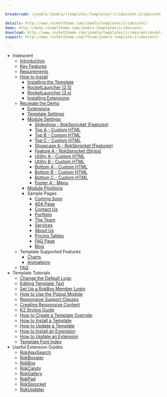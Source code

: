 ```yaml
---

breadcrumb: /joomla:Joomla/!templates:Templates/!iridescent:Iridescent

details: http://www.rockettheme.com/joomla/templates/iridescent/
demo: http://demo.rockettheme.com/joomla-templates/iridescent/
download: http://www.rockettheme.com/joomla/templates/iridescent/modal/downloads
support: http://www.rockettheme.com/forum/joomla-template-iridescent/

---
```


* Iridescent
    * [Introduction]()
    * [Key Features](INDEX.md#key-features)
    * [Requirements](INDEX.md#requirements)
    * [How to Install](../../platform/templates.md#how-to-install)
        * [Installing the Template](../../platform/templates.md#how-to-install-a-joomla-template)
        * [RocketLauncher (2.5)](../../platform/install_joomla_25.md)
        * [RocketLauncher (3.x)](../../platform/install_joomla_3x.md)
        * [Installing Extensions](../../platform/extensions.md#how-to-install-an-extension)
    * [Recreate the Demo](demo.md)
        * [Extensions](demo.md#recommended-extensions)
        * [Template Settings](demo_override.md)
        * [Module Settings](demo.md#module-settings)
            * [Slideshow - RokSprocket (Features)](demo_module_1.md)
            * [Top A - Custom HTML](demo_module_2.md)
            * [Top B - Custom HTML](demo_module_3.md)
            * [Top C - Custom HTML](demo_module_4.md)
            * [Showcase A - RokSprocket (Features)](demo_module_5.md)
            * [Feature A - RokSprocket (Strips)](demo_module_6.md)
            * [Utility A - Custom HTML](demo_module_7.md)
            * [Utility B - Custom HTML](demo_module_8.md)
            * [Bottom A - Custom HTML](demo_module_9.md)
            * [Bottom B - Custom HTML](demo_module_10.md)
            * [Bottom C - Custom HTML](demo_module_11.md)
            * [Footer A - Menu](demo_module_12.md)
        * [Module Positions](positions.md)
        * Sample Pages
            * [Coming Soon](comingsoon.md)
            * [404 Page](404.md)
            * [Contact Us](contactus.md)
            * [Portfolio](portfolio.md)
            * [The Team](theteam.md)
            * [Services](services.md)
            * [About Us](aboutus.md)
            * [Pricing Tables](pricing.md)
            * [FAQ Page](faqpage.md)
            * [Blog](blog.md)
    * Template Supported Features
        * [Charts](charts.md)
        * [Animations](demo.md#animation)
    * [FAQ](faq.md)
* Template Tutorials
    * [Change the Default Logo](../../basic/how_to_edit_the_logo.md)
    * [Editing Template Text](../../basic/how_to_edit_template_text.md)
    * [Set Up a RokBox Member Login](../../basic/how_to_set_up_a_rokbox_member_login.md)
    * [How to Use the Popup Module](../../basic/how_to_use_popup_module.md)
    * [Responsive Support Classes](../../basic/responsive_support_classes.md)
    * [Creating Responsive Content](../../basic/creating_responsive_content.md)
    * [K2 Styling Guide](../../basic/k2_styling_guide.md)
    * [How to Create a Template Override](../../basic/how_to_create_a_template_override.md)
    * [How to Install a Template](../../platform/templates.md#how-to-install-a-joomla-template)
    * [How to Update a Template](../../platform/update_template.md)
    * [How to Install an Extension](../../platform/extensions.md#how-to-install-an-extension)
    * [How to Update an Extension](../../platform/extensions.md#how-to-update-an-extension)
    * [Template Font Index](../../../technical_tips/general/font_index.md)
* Useful Extension Guides
    * [RokAjaxSearch](../../extensions/rokajaxsearch/)
    * [RokBooster](../../extensions/rokbooster/)
    * [RokBox](../../extensions/rokbox/)
    * [RokCandy](../../extensions/rokcandy)
    * [RokGallery](../../extensions/rokgallery/)
    * [RokPad](../../extensions/rokpad/)
    * [RokSprocket](../../extensions/roksprocket/)
    * [RokUpdater](../../extensions/rokupdater/)
